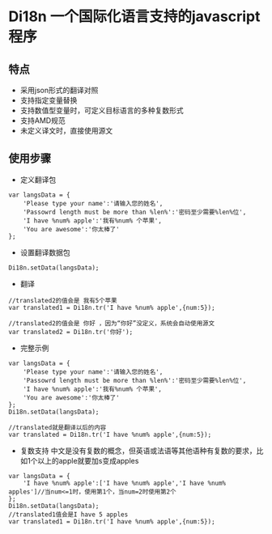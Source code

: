 # Di18n 一个国际化语言支持的javascript程序
## 特点
* 采用json形式的翻译对照
* 支持指定变量替换
* 支持数值型变量时，可定义目标语言的多种复数形式
* 支持AMD规范
* 未定义译文时，直接使用源文

## 使用步骤
* 定义翻译包
```
var langsData = {
	'Please type your name':'请输入您的姓名',
	'Passowrd length must be more than %len%':'密码至少需要%len%位',
	'I have %num% apple':'我有%num% 个苹果',
	'You are awesome':'你太棒了'
};
```
* 设置翻译数据包
```
Di18n.setData(langsData);
```
* 翻译
```
//translated2的值会是 我有5个苹果
var translated1 = Di18n.tr('I have %num% apple',{num:5});

//translated2的值会是 你好 ，因为“你好”没定义，系统会自动使用源文
var translated2 = Di18n.tr('你好');

```
* 完整示例
```
var langsData = {
	'Please type your name':'请输入您的姓名',
	'Passowrd length must be more than %len%':'密码至少需要%len%位',
	'I have %num% apple':'我有%num% 个苹果',
	'You are awesome':'你太棒了'
};
Di18n.setData(langsData);

//translated就是翻译以后的内容
var translated = Di18n.tr('I have %num% apple',{num:5});
```
* 复数支持
中文是没有复数的概念，但英语或法语等其他语种有复数的要求，比如1个以上的apple就要加s变成apples
```
var langsData = {
	'I have %num% apple':['I have %num% apple','I have %num% apples']//当num<=1时，使用第1个，当num=2时使用第2个
};
Di18n.setData(langsData);
//translated1值会是I have 5 apples
var translated1 = Di18n.tr('I have %num% apple',{num:5});
```
